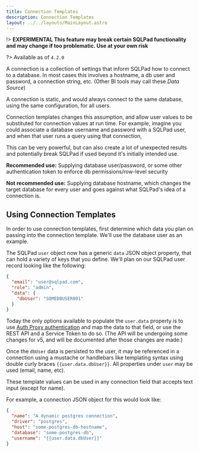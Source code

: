```yaml
---
title: Connection Templates
description: Connection Templates
layout: ../../layouts/MainLayout.astro
---
```


!> **EXPERIMENTAL This feature may break certain SQLPad functionality and may change if too problematic. Use at your own risk**

?> Available as of `4.2.0`

A connection is a collection of settings that inform SQLPad how to connect to a database. In most cases this involves a hostname, a db user and password, a connection string, etc. (Other BI tools may call these _Data Source_)

A connection is static, and would always connect to the same database, using the same configuration, for all users.

Connection templates changes this assumption, and allow user values to be substituted for connection values at run time. For example, imagine you could associate a database username and password with a SQLPad user, and when that user runs a query using that connection,

This can be very powerful, but can also create a lot of unexpected results and potentially break SQLPad if used beyond it's initially intended use.

**Recommended use:** Supplying database user/password, or some other authentication token to enforce db permissions/row-level security

**Not recommended use:** Supplying database hostname, which changes the target database for every user and goes against what SQLPad's idea of a connection is.

## Using Connection Templates

In order to use connection templates, first determine which data you plan on passing into the connection template. We'll use the database user as an example.

The SQLPad `user` object now has a generic `data` JSON object property, that can hold a variety of keys that you define. We'll plan on our SQLPad user record looking like the following:

```json
{
  "email": "user@sqlpad.com",
  "role": "admin",
  "data": {
    "dbUser": "SOMEDBUSER001"
  }
}
```

Today the only options available to populate the `user.data` property is to use [Auth Proxy authentication](https://getsqlpad.com/#/authentication?id=auth-proxy) and map the data to that field, or use the REST API and a Service Token to do so. (The API will be undergoing some changes for v5, and will be documented after those changes are made.)

Once the `dbUser` data is persisted to the user, it may be referenced in a connection using a mustache or handlebars like templating syntax using double curly braces `{{user.data.dbUser}}`. All properties under `user` may be used (email, name, etc).

These template values can be used in any connection field that accepts text input (except for name).

For example, a connection JSON object for this would look like:

```json
{
  "name": "A dynamic postgres connection",
  "driver": "postgres",
  "host": "some-postgres-db-hostname",
  "database": "some-postgres-db",
  "username": "{{user.data.dbUser}}"
}
```
